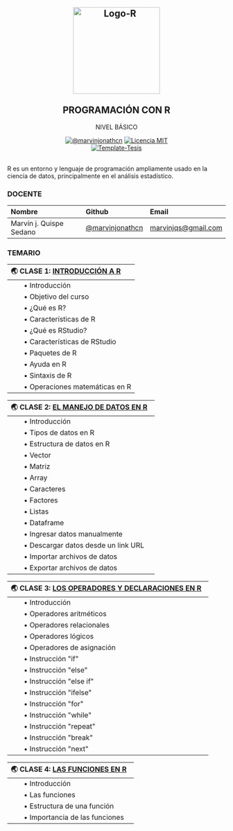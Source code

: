 <h2 align="center">
  <a href="https://marvinjonathcn.github.io//curso_R_basico/slides/00_Presentacion/00_Presentacion.html" title="R-Básico">
    <img alt="Logo-R" src="https://adamslab.nl/wp-content/uploads/2019/04/R_logo.svg_.png" width="200px" height="200px" />
  </a>
  <br /><br />
  PROGRAMACIÓN CON R </h2>
<p align="center">NIVEL BÁSICO</p>
<div align="center"><a href="https://www.linkedin.com/in/marvinjqs/"><img alt="@marvinjonathcn" 
src="https://img.shields.io/badge/Autor-Marvin%20J.%20Quispe-lightgrey" /></a>
<a href="https://opensource.org/licenses/MIT/"><img alt="Licencia MIT" 
src="https://img.shields.io/github/license/marvinjonathcn/curso_R_basico?label=License" />
</a>  
<br><a href="https://github.com/Template-Latex/Template-Tesis/"><img alt="Template-Tesis" src="https://latex.ppizarror.com/res/badges/tesis.svg" /></a>

</div><br />

R es un entorno y lenguaje de programación ampliamente usado en la ciencia de datos, principalmente en el análisis estadístico.

### DOCENTE

| Nombre                  | Github        |  Email         |
|:--------------------    |:--------------| :--------------|
| Marvin j. Quispe Sedano | [@marvinjonathcn](https://github.com/marvinjonathcn)| marvinjqs@gmail.com |


### TEMARIO

| 🌏 CLASE 1: [INTRODUCCIÓN A R](https://marvinjonathcn.github.io/curso_R_basico/slides/01_Introduccion_a_R/01_Introduccion_a_R.html)  &nbsp;  |
|:---------------------------------------------------------------|
| &nbsp;  &nbsp;  &nbsp;  &nbsp;• Introducción |
| &nbsp;  &nbsp;  &nbsp;  &nbsp;• Objetivo del curso |
| &nbsp;  &nbsp;  &nbsp;  &nbsp;• ¿Qué es R? |
| &nbsp;  &nbsp;  &nbsp;  &nbsp;• Características de R |
| &nbsp;  &nbsp;  &nbsp;  &nbsp;• ¿Qué es RStudio? |
| &nbsp;  &nbsp;  &nbsp;  &nbsp;• Características de RStudio |
| &nbsp;  &nbsp;  &nbsp;  &nbsp;• Paquetes de R |
| &nbsp;  &nbsp;  &nbsp;  &nbsp;• Ayuda en R |
| &nbsp;  &nbsp;  &nbsp;  &nbsp;• Sintaxis de R |
| &nbsp;  &nbsp;  &nbsp;  &nbsp;• Operaciones matemáticas en R |

| 🌏 CLASE 2: [EL MANEJO DE DATOS EN R](https://marvinjonathcn.github.io/curso_R_basico/slides/02_Datos_en_R/02_Datos_en_R.html)  &nbsp;  |
|:---------------------------------------------------------------|
| &nbsp;  &nbsp;  &nbsp;  &nbsp;• Introducción |
| &nbsp;  &nbsp;  &nbsp;  &nbsp;• Tipos de datos en R |
| &nbsp;  &nbsp;  &nbsp;  &nbsp;• Estructura de datos en R |
| &nbsp;  &nbsp;  &nbsp;  &nbsp;• Vector|
| &nbsp;  &nbsp;  &nbsp;  &nbsp;• Matriz |
| &nbsp;  &nbsp;  &nbsp;  &nbsp;• Array |
| &nbsp;  &nbsp;  &nbsp;  &nbsp;• Caracteres |
| &nbsp;  &nbsp;  &nbsp;  &nbsp;• Factores |
| &nbsp;  &nbsp;  &nbsp;  &nbsp;• Listas |
| &nbsp;  &nbsp;  &nbsp;  &nbsp;• Dataframe |
| &nbsp;  &nbsp;  &nbsp;  &nbsp;• Ingresar datos manualmente |
| &nbsp;  &nbsp;  &nbsp;  &nbsp;• Descargar datos desde un link URL |
| &nbsp;  &nbsp;  &nbsp;  &nbsp;• Importar archivos de datos |
| &nbsp;  &nbsp;  &nbsp;  &nbsp;• Exportar archivos de datos |

| 🌏 CLASE 3: [LOS OPERADORES Y DECLARACIONES EN R](https://marvinjonathcn.github.io/curso_R_basico/slides/03_Operadores_y_declaraciones/03_Operadores_y_declaraciones.html)  &nbsp;  |
|:---------------------------------------------------------------|
| &nbsp;  &nbsp;  &nbsp;  &nbsp;• Introducción |
| &nbsp;  &nbsp;  &nbsp;  &nbsp;• Operadores aritméticos |
| &nbsp;  &nbsp;  &nbsp;  &nbsp;• Operadores relacionales |
| &nbsp;  &nbsp;  &nbsp;  &nbsp;• Operadores lógicos |
| &nbsp;  &nbsp;  &nbsp;  &nbsp;• Operadores de asignación |
| &nbsp;  &nbsp;  &nbsp;  &nbsp;• Instrucción "if" |
| &nbsp;  &nbsp;  &nbsp;  &nbsp;• Instrucción "else" |
| &nbsp;  &nbsp;  &nbsp;  &nbsp;• Instrucción "else if" |
| &nbsp;  &nbsp;  &nbsp;  &nbsp;• Instrucción "ifelse" |
| &nbsp;  &nbsp;  &nbsp;  &nbsp;• Instrucción "for" |
| &nbsp;  &nbsp;  &nbsp;  &nbsp;• Instrucción "while" |
| &nbsp;  &nbsp;  &nbsp;  &nbsp;• Instrucción "repeat" |
| &nbsp;  &nbsp;  &nbsp;  &nbsp;• Instrucción "break" |
| &nbsp;  &nbsp;  &nbsp;  &nbsp;• Instrucción "next" |

| 🌏 CLASE 4: [LAS FUNCIONES EN R](https://marvinjonathcn.github.io/curso_R_basico/slides/04_Funciones/04_Funciones.html)  &nbsp;  |
|:---------------------------------------------------------------|
| &nbsp;  &nbsp;  &nbsp;  &nbsp;• Introducción |
| &nbsp;  &nbsp;  &nbsp;  &nbsp;• Las funciones |
| &nbsp;  &nbsp;  &nbsp;  &nbsp;• Estructura de una función |
| &nbsp;  &nbsp;  &nbsp;  &nbsp;• Importancia de las funciones |


